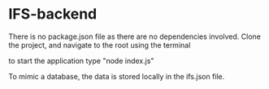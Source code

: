 # IFS-backend

There is no package.json file as there are no dependencies involved.
Clone the project, and navigate to the root using the terminal

to start the application type "node index.js"

To mimic a database, the data is stored locally in the ifs.json file.
